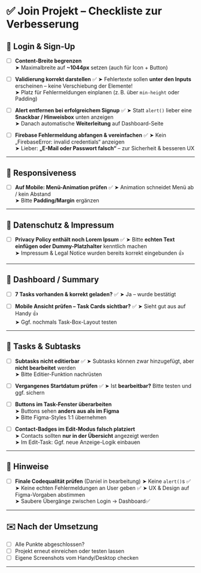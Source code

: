 # ✅ Join Projekt – Checkliste zur Verbesserung

## 🔐 Login & Sign-Up

- [ ] **Content-Breite begrenzen**  
  ➤ Maximalbreite auf **~1044px** setzen (auch für Icon + Button)

- [ ] **Validierung korrekt darstellen**  ✅
  ➤ Fehlertexte sollen **unter den Inputs** erscheinen – keine Verschiebung der Elemente!  
  ➤ Platz für Fehlermeldungen einplanen (z. B. über `min-height` oder Padding)

- [ ] **Alert entfernen bei erfolgreichem Signup**  ✅
  ➤ Statt `alert()` lieber eine **Snackbar / Hinweisbox** unten anzeigen  
  ➤ Danach automatische **Weiterleitung** auf Dashboard-Seite

- [ ] **Firebase Fehlermeldung abfangen & vereinfachen**  ✅
  ➤ Kein „FirebaseError: invalid credentials“ anzeigen  
  ➤ Lieber: **„E-Mail oder Passwort falsch“** – zur Sicherheit & besseren UX

---

## 📱 Responsiveness

- [ ] **Auf Mobile: Menü-Animation prüfen**  ✅
  ➤ Animation schneidet Menü ab / kein Abstand  
  ➤ Bitte **Padding/Margin** ergänzen

---

## 📑 Datenschutz & Impressum

- [ ] **Privacy Policy enthält noch Lorem Ipsum**  ✅
  ➤ Bitte **echten Text einfügen oder Dummy-Platzhalter** kenntlich machen  
  ➤ Impressum & Legal Notice wurden bereits korrekt eingebunden 👍

---

## 🧾 Dashboard / Summary

- [ ] **7 Tasks vorhanden & korrekt geladen?**  ✅
  ➤ Ja – wurde bestätigt 

- [ ] **Mobile Ansicht prüfen – Task Cards sichtbar?**  ✅
  ➤ Sieht gut aus auf Handy 👍  
  ➤ Ggf. nochmals Task-Box-Layout testen

---

## 🧩 Tasks & Subtasks

- [ ] **Subtasks nicht editierbar**  ✅
  ➤ Subtasks können zwar hinzugefügt, aber **nicht bearbeitet** werden  
  ➤ Bitte Editier-Funktion nachrüsten

- [ ] **Vergangenes Startdatum prüfen**  ✅
  ➤ Ist **bearbeitbar?** Bitte testen und ggf. sichern

- [ ] **Buttons im Task-Fenster überarbeiten**  
  ➤ Buttons sehen **anders aus als im Figma**  
  ➤ Bitte Figma-Styles 1:1 übernehmen

- [ ] **Contact-Badges im Edit-Modus falsch platziert**  
  ➤ Contacts sollten **nur in der Übersicht** angezeigt werden  
  ➤ Im Edit-Task: Ggf. neue Anzeige-Logik einbauen

---

## 📌 Hinweise

- [ ] **Finale Codequalität prüfen**  (Daniel in bearbeitung)
  ➤ Keine `alert()`s  ✅
  ➤ Keine echten Fehlermeldungen an User geben  ✅
  ➤ UX & Design auf Figma-Vorgaben abstimmen  
  ➤ Saubere Übergänge zwischen Login → Dashboard✅

---

## ✉️ Nach der Umsetzung

- [ ] Alle Punkte abgeschlossen?  
- [ ] Projekt erneut einreichen oder testen lassen  
- [ ] Eigene Screenshots vom Handy/Desktop checken

---

